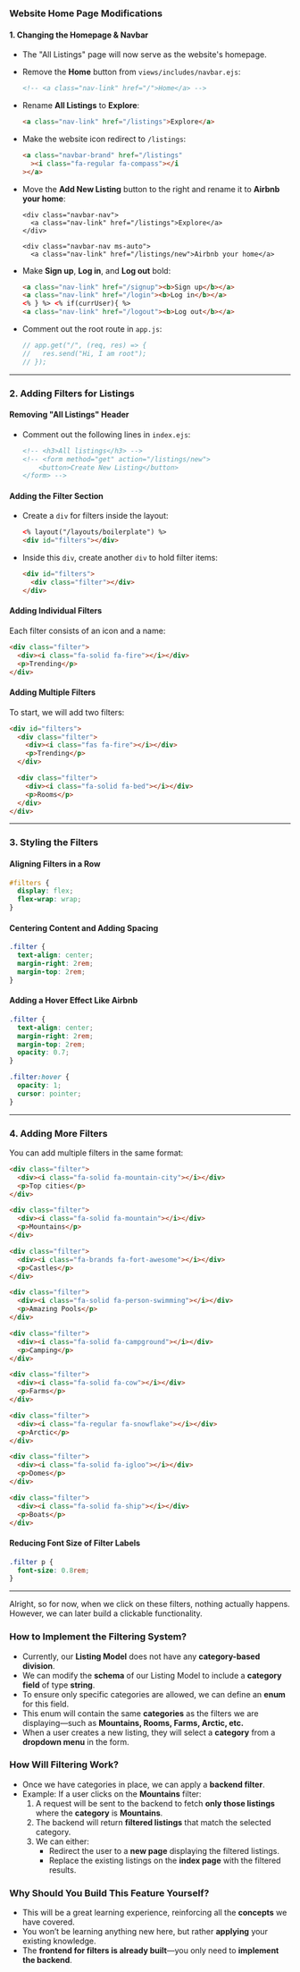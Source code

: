 ### **Website Home Page Modifications**

#### **1. Changing the Homepage & Navbar**

- The "All Listings" page will now serve as the website's homepage.
- Remove the **Home** button from `views/includes/navbar.ejs`:
  ```html
  <!-- <a class="nav-link" href="/">Home</a> -->
  ```
- Rename **All Listings** to **Explore**:
  ```html
  <a class="nav-link" href="/listings">Explore</a>
  ```
- Make the website icon redirect to `/listings`:
  ```html
  <a class="navbar-brand" href="/listings"
    ><i class="fa-regular fa-compass"></i
  ></a>
  ```
- Move the **Add New Listing** button to the right and rename it to **Airbnb your home**:

  ```ejs
  <div class="navbar-nav">
    <a class="nav-link" href="/listings">Explore</a>
  </div>

  <div class="navbar-nav ms-auto">
    <a class="nav-link" href="/listings/new">Airbnb your home</a>
  ```

- Make **Sign up**, **Log in**, and **Log out** bold:
  ```html
  <a class="nav-link" href="/signup"><b>Sign up</b></a>
  <a class="nav-link" href="/login"><b>Log in</b></a>
  <% } %> <% if(currUser){ %>
  <a class="nav-link" href="/logout"><b>Log out</b></a>
  ```
- Comment out the root route in `app.js`:
  ```js
  // app.get("/", (req, res) => {
  //   res.send("Hi, I am root");
  // });
  ```

---

### **2. Adding Filters for Listings**

#### **Removing "All Listings" Header**

- Comment out the following lines in `index.ejs`:
  ```html
  <!-- <h3>All listings</h3> -->
  <!-- <form method="get" action="/listings/new">
      <button>Create New Listing</button>
  </form> -->
  ```

#### **Adding the Filter Section**

- Create a `div` for filters inside the layout:
  ```html
  <% layout("/layouts/boilerplate") %>
  <div id="filters"></div>
  ```
- Inside this `div`, create another `div` to hold filter items:
  ```html
  <div id="filters">
    <div class="filter"></div>
  </div>
  ```

#### **Adding Individual Filters**

Each filter consists of an icon and a name:

```html
<div class="filter">
  <div><i class="fa-solid fa-fire"></i></div>
  <p>Trending</p>
</div>
```

#### **Adding Multiple Filters**

To start, we will add two filters:

```html
<div id="filters">
  <div class="filter">
    <div><i class="fas fa-fire"></i></div>
    <p>Trending</p>
  </div>

  <div class="filter">
    <div><i class="fa-solid fa-bed"></i></div>
    <p>Rooms</p>
  </div>
</div>
```

---

### **3. Styling the Filters**

#### **Aligning Filters in a Row**

```css
#filters {
  display: flex;
  flex-wrap: wrap;
}
```

#### **Centering Content and Adding Spacing**

```css
.filter {
  text-align: center;
  margin-right: 2rem;
  margin-top: 2rem;
}
```

#### **Adding a Hover Effect Like Airbnb**

```css
.filter {
  text-align: center;
  margin-right: 2rem;
  margin-top: 2rem;
  opacity: 0.7;
}

.filter:hover {
  opacity: 1;
  cursor: pointer;
}
```

---

### **4. Adding More Filters**

You can add multiple filters in the same format:

```html
<div class="filter">
  <div><i class="fa-solid fa-mountain-city"></i></div>
  <p>Top cities</p>
</div>

<div class="filter">
  <div><i class="fa-solid fa-mountain"></i></div>
  <p>Mountains</p>
</div>

<div class="filter">
  <div><i class="fa-brands fa-fort-awesome"></i></div>
  <p>Castles</p>
</div>

<div class="filter">
  <div><i class="fa-solid fa-person-swimming"></i></div>
  <p>Amazing Pools</p>
</div>

<div class="filter">
  <div><i class="fa-solid fa-campground"></i></div>
  <p>Camping</p>
</div>

<div class="filter">
  <div><i class="fa-solid fa-cow"></i></div>
  <p>Farms</p>
</div>

<div class="filter">
  <div><i class="fa-regular fa-snowflake"></i></div>
  <p>Arctic</p>
</div>

<div class="filter">
  <div><i class="fa-solid fa-igloo"></i></div>
  <p>Domes</p>
</div>

<div class="filter">
  <div><i class="fa-solid fa-ship"></i></div>
  <p>Boats</p>
</div>
```

#### **Reducing Font Size of Filter Labels**

```css
.filter p {
  font-size: 0.8rem;
}
```

---

Alright, so for now, when we click on these filters, nothing actually happens. However, we can later build a clickable functionality.

### **How to Implement the Filtering System?**

- Currently, our **Listing Model** does not have any **category-based division**.
- We can modify the **schema** of our Listing Model to include a **category field** of type **string**.
- To ensure only specific categories are allowed, we can define an **enum** for this field.
- This enum will contain the same **categories** as the filters we are displaying—such as **Mountains, Rooms, Farms, Arctic, etc.**
- When a user creates a new listing, they will select a **category** from a **dropdown menu** in the form.

### **How Will Filtering Work?**

- Once we have categories in place, we can apply a **backend filter**.
- Example: If a user clicks on the **Mountains** filter:
  1. A request will be sent to the backend to fetch **only those listings** where the **category** is **Mountains**.
  2. The backend will return **filtered listings** that match the selected category.
  3. We can either:
     - Redirect the user to a **new page** displaying the filtered listings.
     - Replace the existing listings on the **index page** with the filtered results.

### **Why Should You Build This Feature Yourself?**

- This will be a great learning experience, reinforcing all the **concepts** we have covered.
- You won’t be learning anything new here, but rather **applying** your existing knowledge.
- The **frontend for filters is already built**—you only need to **implement the backend**.
